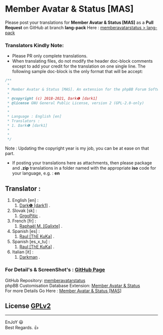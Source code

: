 # Member Avatar & Status [MAS]
   
Please post your translations for **Member Avatar & Status [MAS]** as a **Pull Request** on GitHub at branch **lang-pack** Here : [memberavatarstatus > lang-pack](https://github.com/Dark1z/memberavatarstatus/tree/lang-pack)   
   
### Translators Kindly Note:   
* Please PR only complete translations.   
* When translating files, do not modify the header doc-block comments except to add your credit for the translation on one single line. The following sample doc-block is the only format that will be accept:   
```php
/**
 *
 * Member Avatar & Status [MAS]. An extension for the phpBB Forum Software package.
 *
 * @copyright (c) 2018-2021, Dark❶ [dark1]
 * @license GNU General Public License, version 2 (GPL-2.0-only)
 *
 *
 * Language : English [en]
 * Translators :
 * 1. Dark❶ [dark1]
 *
 *
 */
```
Note : Updating the copyright year is my job, you can be at ease on that part.   
* If posting your translations here as attachments, then please package and **.zip** translations in a folder named with the appropriate **iso** code for your language, e.g. : **en**   
   
## Translator : 
   
1. English [en] :   
   1. [Dark❶ [dark1]](https://github.com/Dark1z) .   
1. Slovak [sk] :   
   1. [GrgoPitic](https://phpbb.com/community/memberlist.php?mode=viewprofile&u=1765796) .   
1. French [fr] :   
   1. [Raphaël M. [Galixte]](https://github.com/Galixte) .   
1. Spanish [es] :   
   1. [Raul [ThE KuKa]](https://phpbb.com/community/memberlist.php?mode=viewprofile&u=94590) .   
1. Spanish [es_x_tu] :   
   1. [Raul [ThE KuKa]](https://phpbb.com/community/memberlist.php?mode=viewprofile&u=94590) .   
1. Italian [it] :   
   1. [Darkman](https://darkylab.altervista.org/forum/memberlist.php?mode=viewprofile&u=53) .   
   
### For Detail's & ScreenShot's : [GitHub Page](https://github.dark1.tech/memberavatarstatus/)   
   
GitHub Repository: [memberavatarstatus](https://github.com/Dark1z/memberavatarstatus)   
phpBB Customisation Database Extension: [Member Avatar & Status](https://www.phpbb.com/customise/db/extension/member_avatar_status)   
For more Details Go Here : [Member Avatar & Status [MAS]](https://github.dark1.tech/memberavatarstatus)   
   
## License  [GPLv2](license.txt)   
   
--------------   
EnJoY  😃   
Best Regards.  👍   
   
